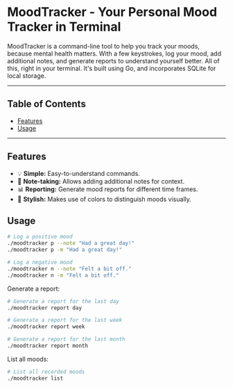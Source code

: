 # MoodTracker - Your Personal Mood Tracker in Terminal

MoodTracker is a command-line tool to help you track your moods, because mental health matters. With a few keystrokes, log your mood, add additional notes, and generate reports to understand yourself better. All of this, right in your terminal. It's built using Go, and incorporates SQLite for local storage.

---

## Table of Contents

- [Features](#features)
- [Usage](#usage)

---

## Features

- 💡 **Simple:** Easy-to-understand commands.
- 📄 **Note-taking:** Allows adding additional notes for context.
- 📊 **Reporting:** Generate mood reports for different time frames.
- 🎨 **Stylish:** Makes use of colors to distinguish moods visually.

## Usage

```bash
# Log a positive mood
./moodtracker p --note "Had a great day!"
./moodtracker p -m "Had a great day!"

# Log a negative mood
./moodtracker n --note "Felt a bit off."
./moodtracker n -m "Felt a bit off."
```

Generate a report:

```bash
# Generate a report for the last day
./moodtracker report day

# Generate a report for the last week
./moodtracker report week

# Generate a report for the last month
./moodtracker report month
```

List all moods:

```bash
# List all recorded moods
./moodtracker list
```
